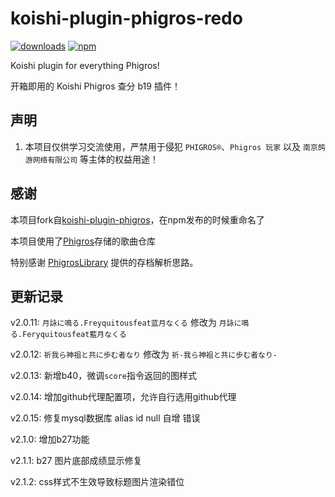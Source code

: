 # koishi-plugin-phigros-redo

[![downloads](https://img.shields.io/npm/dm/koishi-plugin-phigros-redo?style=flat-square)](https://www.npmjs.com/package/koishi-plugin-phigros-redo)
[![npm](https://img.shields.io/npm/v/koishi-plugin-phigros-redo?style=flat-square)](https://www.npmjs.com/package/koishi-plugin-phigros-redo)

Koishi plugin for everything Phigros!

开箱即用的 Koishi Phigros 查分 b19 插件！

## 声明
1. 本项目仅供学习交流使用，严禁用于侵犯 `PHIGROS®`、`Phigros 玩家` 以及 `南京鸽游网络有限公司` 等主体的权益用途！

## 感谢
本项目fork自[koishi-plugin-phigros](https://github.com/koishijs/koishi-plugin-phigros/)，在npm发布的时候重命名了

本项目使用了[Phigros](https://github.com/ssmzhn/Phigros)存储的歌曲仓库

特别感谢 [PhigrosLibrary](https://github.com/7aGiven/PhigrosLibrary/) 提供的存档解析思路。

## 更新记录
v2.0.11: `月詠に鳴る.Freyquitousfeat蓝月なくる` 修改为 `月詠に鳴る.Feryquitousfeat藍月なくる`

v2.0.12: `祈我ら神祖と共に歩む者なり` 修改为 `祈-我ら神祖と共に歩む者なり-`

v2.0.13: 新增b40，微调`score`指令返回的图样式

v2.0.14: 增加github代理配置项，允许自行选用github代理

v2.0.15: 修复mysql数据库 alias id null 自增 错误

v2.1.0: 增加b27功能

v2.1.1: b27 图片底部成绩显示修复

v2.1.2: css样式不生效导致标题图片渲染错位
